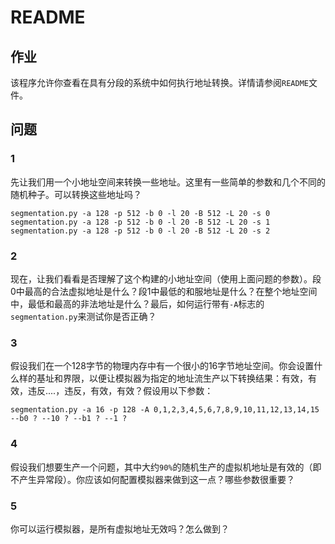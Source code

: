 # README

## 作业

该程序允许你查看在具有分段的系统中如何执行地址转换。详情请参阅`README`文件。

## 问题

### 1

先让我们用一个小地址空间来转换一些地址。这里有一些简单的参数和几个不同的随机种子。可以转换这些地址吗？

```
segmentation.py -a 128 -p 512 -b 0 -l 20 -B 512 -L 20 -s 0
segmentation.py -a 128 -p 512 -b 0 -l 20 -B 512 -L 20 -s 1
segmentation.py -a 128 -p 512 -b 0 -l 20 -B 512 -L 20 -s 2
```

### 2

现在，让我们看看是否理解了这个构建的小地址空间（使用上面问题的参数）。段0中最高的合法虚拟地址是什么？段1中最低的和服地址是什么？在整个地址空间中，最低和最高的非法地址是什么？最后，如何运行带有`-A`标志的`segmentation.py`来测试你是否正确？

### 3

假设我们在一个128字节的物理内存中有一个很小的16字节地址空间。你会设置什么样的基址和界限，以便让模拟器为指定的地址流生产以下转换结果：有效，有效，违反....，违反，有效，有效？假设用以下参数：

```
segmentation.py -a 16 -p 128 -A 0,1,2,3,4,5,6,7,8,9,10,11,12,13,14,15 --b0 ? --10 ? --b1 ? --1 ?
```

### 4

假设我们想要生产一个问题，其中大约`90%`的随机生产的虚拟机地址是有效的（即不产生异常段）。你应该如何配置模拟器来做到这一点？哪些参数很重要？

### 5

你可以运行模拟器，是所有虚拟地址无效吗？怎么做到？